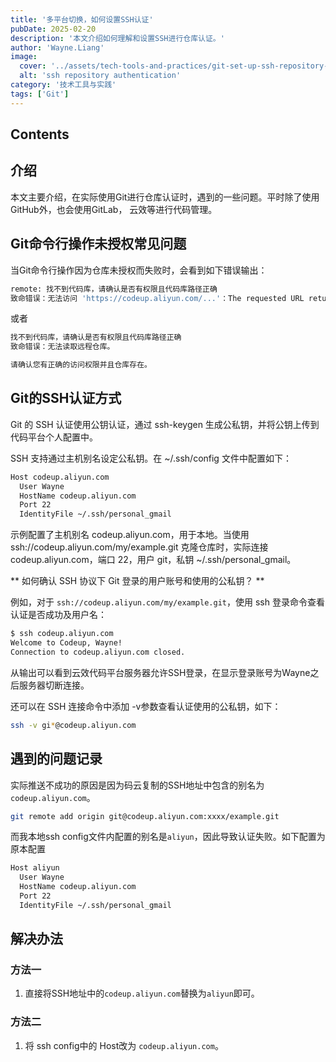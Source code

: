 ```yaml
---
title: '多平台切换，如何设置SSH认证'
pubDate: 2025-02-20
description: '本文介绍如何理解和设置SSH进行仓库认证。'
author: 'Wayne.Liang'
image:
  cover: '../assets/tech-tools-and-practices/git-set-up-ssh-repository-authentication.png'
  alt: 'ssh repository authentication'
category: '技术工具与实践'
tags: ['Git']
---
```



## Contents

## 介绍

本文主要介绍，在实际使用Git进行仓库认证时，遇到的一些问题。平时除了使用GitHub外，也会使用GitLab， 云效等进行代码管理。

## Git命令行操作未授权常见问题

当Git命令行操作因为仓库未授权而失败时，会看到如下错误输出：

```bash
remote: 找不到代码库，请确认是否有权限且代码库路径正确
致命错误：无法访问 'https://codeup.aliyun.com/...'：The requested URL returned error: 403
```

或者
```bash
找不到代码库，请确认是否有权限且代码库路径正确
致命错误：无法读取远程仓库。

请确认您有正确的访问权限并且仓库存在。
```

## Git的SSH认证方式

Git 的 SSH 认证使用公钥认证，通过 ssh-keygen 生成公私钥，并将公钥上传到代码平台个人配置中。

SSH 支持通过主机别名设定公私钥。在 ~/.ssh/config 文件中配置如下：

 
```bash
Host codeup.aliyun.com
  User Wayne
  HostName codeup.aliyun.com
  Port 22
  IdentityFile ~/.ssh/personal_gmail
```

示例配置了主机别名 codeup.aliyun.com，用于本地。当使用 ssh://codeup.aliyun.com/my/example.git 克隆仓库时，实际连接 codeup.aliyun.com，端口 22，用户 git，私钥 ~/.ssh/personal_gmail。

** 如何确认 SSH 协议下 Git 登录的用户账号和使用的公私钥？ **

例如，对于 `ssh://codeup.aliyun.com/my/example.git`，使用 ssh 登录命令查看认证是否成功及用户名：

```bash
$ ssh codeup.aliyun.com
Welcome to Codeup, Wayne!
Connection to codeup.aliyun.com closed.
```

从输出可以看到云效代码平台服务器允许SSH登录，在显示登录账号为Wayne之后服务器切断连接。

还可以在 SSH 连接命令中添加 -v参数查看认证使用的公私钥，如下：


```bash
ssh -v gi*@codeup.aliyun.com
```

## 遇到的问题记录

实际推送不成功的原因是因为码云复制的SSH地址中包含的别名为`codeup.aliyun.com`。

```bash
git remote add origin git@codeup.aliyun.com:xxxx/example.git
```

而我本地ssh config文件内配置的别名是`aliyun`，因此导致认证失败。如下配置为原本配置

```bash
Host aliyun
  User Wayne
  HostName codeup.aliyun.com
  Port 22
  IdentityFile ~/.ssh/personal_gmail
```


## 解决办法

### 方法一
1. 直接将SSH地址中的`codeup.aliyun.com`替换为`aliyun`即可。

### 方法二
1. 将 ssh config中的 Host改为 `codeup.aliyun.com`。